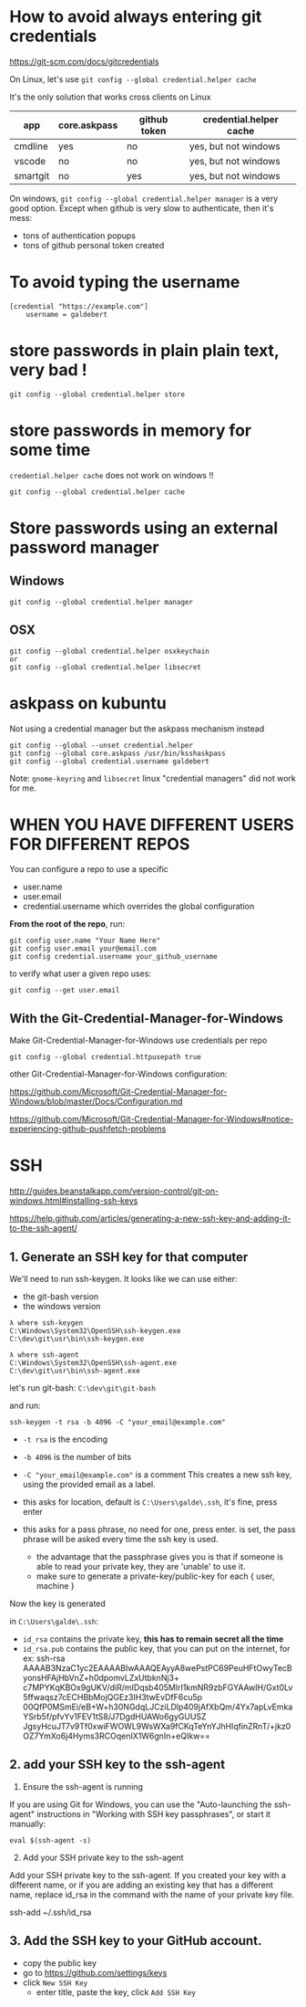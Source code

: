 
# How to avoid always entering git credentials

https://git-scm.com/docs/gitcredentials

On Linux, let's use `git config --global credential.helper cache`

It's the only solution that works cross clients on Linux

app       |core.askpass|github token|credential.helper cache|
----------|------------|------------|-----------------------|
cmdline   |    yes     |    no      | yes, but not windows  |
vscode    |    no      |    no      | yes, but not windows  |
smartgit  |    no      |    yes     | yes, but not windows  |

On windows, `git config --global credential.helper manager` is a very good option.
Except when github is very slow to authenticate, then it's mess:
- tons of authentication popups
- tons of github personal token created


# To avoid typing the username

```
[credential "https://example.com"]
    username = galdebert
```


# store passwords in plain **plain text**, very bad !

```
git config --global credential.helper store
```

# store passwords in memory for some time

`credential.helper cache` does not work on windows !!
```
git config --global credential.helper cache
```


# Store passwords using an external password manager

## Windows
```
git config --global credential.helper manager
```


## OSX
```
git config --global credential.helper osxkeychain
or
git config --global credential.helper libsecret
```

# askpass on kubuntu

Not using a credential manager but the askpass mechanism instead
```
git config --global --unset credential.helper
git config --global core.askpass /usr/bin/ksshaskpass
git config --global credential.username galdebert
```

Note: `gnome-keyring` and `libsecret` linux "credential managers" did not work for me.


# WHEN YOU HAVE DIFFERENT USERS FOR DIFFERENT REPOS

You can configure a repo to use a specific
- user.name
- user.email
- credential.username
which overrides the global configuration

**From the root of the repo**, run:

```
git config user.name "Your Name Here"
git config user.email your@email.com
git config credential.username your_github_username
```

to verify what user a given repo uses:
```
git config --get user.email
```

## With the Git-Credential-Manager-for-Windows

Make Git-Credential-Manager-for-Windows use credentials per repo
```
git config --global credential.httpusepath true
```

other Git-Credential-Manager-for-Windows configuration:

https://github.com/Microsoft/Git-Credential-Manager-for-Windows/blob/master/Docs/Configuration.md

https://github.com/Microsoft/Git-Credential-Manager-for-Windows#notice-experiencing-github-pushfetch-problems



# SSH

http://guides.beanstalkapp.com/version-control/git-on-windows.html#installing-ssh-keys

https://help.github.com/articles/generating-a-new-ssh-key-and-adding-it-to-the-ssh-agent/


## 1. Generate an SSH key for that computer

We'll need to run ssh-keygen. It looks like we can use either:
- the git-bash version
- the windows version

```
λ where ssh-keygen
C:\Windows\System32\OpenSSH\ssh-keygen.exe
C:\dev\git\usr\bin\ssh-keygen.exe

λ where ssh-agent
C:\Windows\System32\OpenSSH\ssh-agent.exe
C:\dev\git\usr\bin\ssh-agent.exe
```

let's run git-bash: `C:\dev\git\git-bash`

and run:
```
ssh-keygen -t rsa -b 4096 -C "your_email@example.com"
```
- `-t rsa` is the encoding
- `-b 4096` is the number of bits
- `-C "your_email@example.com"` is a comment
This creates a new ssh key, using the provided email as a label.


- this asks for location, default is `C:\Users\galde\.ssh`, it's fine, press enter
- this asks for a pass phrase, no need for one, press enter. is set, the pass phrase will be asked every time the ssh key is used.
  - the advantage that the passphrase gives you is that if someone is able to read your private key, they are 'unable' to use it.
  - make sure to generate a private-key/public-key for each { user, machine }

Now the key is generated

in `C:\Users\galde\.ssh`:
- `id_rsa` contains the private key, **this has to remain secret all the time**
- `id_rsa.pub` contains the public key, that you can put on the internet, for ex:
ssh-rsa AAAAB3NzaC1yc2EAAAABIwAAAQEAyyA8wePstPC69PeuHFtOwyTecByonsHFAjHbVnZ+h0dpomvLZxUtbknNj3+
c7MPYKqKBOx9gUKV/diR/mIDqsb405MlrI1kmNR9zbFGYAAwIH/Gxt0Lv5ffwaqsz7cECHBbMojQGEz3IH3twEvDfF6cu5p
00QfP0MSmEi/eB+W+h30NGdqLJCziLDlp409jAfXbQm/4Yx7apLvEmkaYSrb5f/pfvYv1FEV1tS8/J7DgdHUAWo6gyGUUSZ
JgsyHcuJT7v9Tf0xwiFWOWL9WsWXa9fCKqTeYnYJhHlqfinZRnT/+jkz0OZ7YmXo6j4Hyms3RCOqenIX1W6gnIn+eQIkw==


## 2. add your SSH key to the ssh-agent

1. Ensure the ssh-agent is running

If you are using Git for Windows, you can use the "Auto-launching the ssh-agent" instructions in "Working with SSH key passphrases", or start it manually:
```
eval $(ssh-agent -s)
```

2. Add your SSH private key to the ssh-agent

Add your SSH private key to the ssh-agent. If you created your key with a different name, or if you are adding an existing key that has a different name, replace id_rsa in the command with the name of your private key file.

ssh-add ~/.ssh/id_rsa

## 3. Add the SSH key to your GitHub account.

- copy the public key
- go to https://github.com/settings/keys
- click `New SSH Key`
  - enter title, paste the key, click `Add SSH Key`


